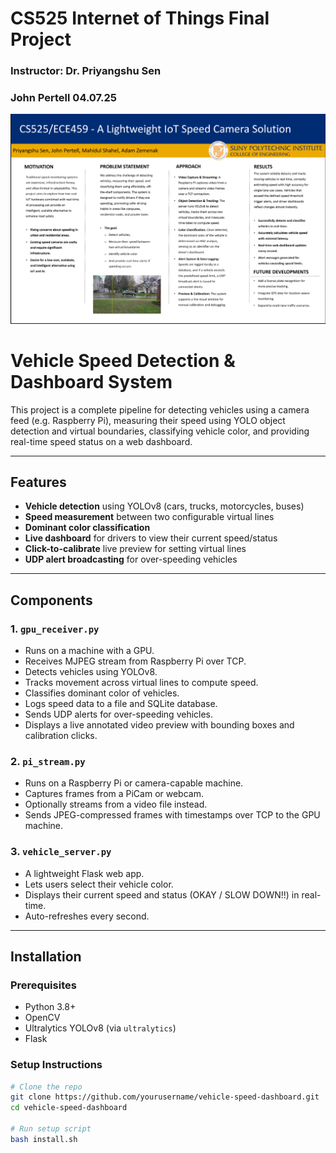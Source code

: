 # CS525 Internet of Things Final Project
### Instructor: Dr. Priyangshu Sen
### John Pertell 04.07.25

![Poster Example](imgs/IoTPoster.png)

# Vehicle Speed Detection & Dashboard System

This project is a complete pipeline for detecting vehicles using a camera feed (e.g. Raspberry Pi), measuring their speed using YOLO object detection and virtual boundaries, classifying vehicle color, and providing real-time speed status on a web dashboard.

---

## Features

- **Vehicle detection** using YOLOv8 (cars, trucks, motorcycles, buses)
- **Speed measurement** between two configurable virtual lines
- **Dominant color classification**
- **Live dashboard** for drivers to view their current speed/status
- **Click-to-calibrate** live preview for setting virtual lines
- **UDP alert broadcasting** for over-speeding vehicles

---

## Components

### 1. `gpu_receiver.py`

- Runs on a machine with a GPU.
- Receives MJPEG stream from Raspberry Pi over TCP.
- Detects vehicles using YOLOv8.
- Tracks movement across virtual lines to compute speed.
- Classifies dominant color of vehicles.
- Logs speed data to a file and SQLite database.
- Sends UDP alerts for over-speeding vehicles.
- Displays a live annotated video preview with bounding boxes and calibration clicks.

### 2. `pi_stream.py`

- Runs on a Raspberry Pi or camera-capable machine.
- Captures frames from a PiCam or webcam.
- Optionally streams from a video file instead.
- Sends JPEG-compressed frames with timestamps over TCP to the GPU machine.

### 3. `vehicle_server.py`

- A lightweight Flask web app.
- Lets users select their vehicle color.
- Displays their current speed and status (OKAY / SLOW DOWN!!) in real-time.
- Auto-refreshes every second.

---

## Installation

### Prerequisites

- Python 3.8+
- OpenCV
- Ultralytics YOLOv8 (via `ultralytics`)
- Flask

### Setup Instructions

```bash
# Clone the repo
git clone https://github.com/yourusername/vehicle-speed-dashboard.git
cd vehicle-speed-dashboard

# Run setup script
bash install.sh
